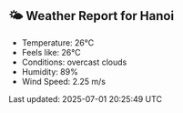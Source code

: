 <!-- WEATHER-START -->
## 🌤 Weather Report for Hanoi

- Temperature: 26°C
- Feels like: 26°C
- Conditions: overcast clouds
- Humidity: 89%
- Wind Speed: 2.25 m/s

Last updated: 2025-07-01 20:25:49 UTC
<!-- WEATHER-END -->
